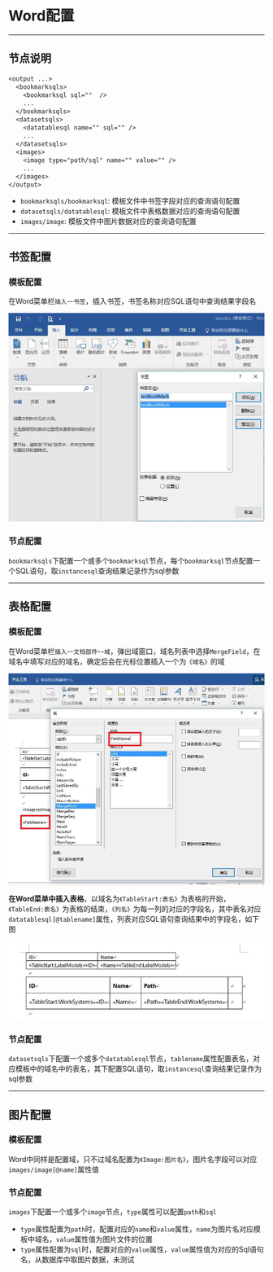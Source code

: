 # Word配置


---


## 节点说明

```
<output ...>
  <bookmarksqls>
    <bookmarksql sql=""  />
    ...
  </bookmarksqls>
  <datasetsqls>
    <datatablesql name="" sql="" />
    ...
  </datasetsqls>
  <images>
    <image type="path/sql" name="" value="" />
    ...
  </images>
</output>
```

 - `bookmarksqls/bookmarksql`: 模板文件中书签字段对应的查询语句配置
 - `datasetsqls/datatablesql`: 模板文件中表格数据对应的查询语句配置
 - `images/image`: 模板文件中图片数据对应的查询语句配置


---


## 书签配置

### 模板配置

在Word菜单栏`插入`--`书签`，插入书签，书签名称对应SQL语句中查询结果字段名  
  
![](../images/Word_BookMark.jpg)

### 节点配置

`bookmarksqls`下配置一个或多个`bookmarksql`节点，每个`bookmarksql`节点配置一个SQL语句，取`instancesql`查询结果记录作为sql参数


---


## 表格配置

### 模板配置

在Word菜单栏`插入`--`文档部件`--`域`，弹出域窗口，域名列表中选择`MergeField`，在域名中填写对应的域名，确定后会在光标位置插入一个为`《域名》`的域
  
![](../images/Word_MergeField.jpg)

**在Word菜单中插入表格**，以域名为`《TableStart:表名》`为表格的开始，`《TableEnd:表名》`为表格的结束，`《列名》`为每一列的对应的字段名，其中表名对应`datatablesql[@tablename]`属性，列表对应SQL语句查询结果中的字段名，如下图  
  
![](../images/Word_Table.jpg)

### 节点配置

`datasetsqls`下配置一个或多个`datatablesql`节点，`tablename`属性配置表名，对应模板中的域名中的表名，其下配置SQL语句，取`instancesql`查询结果记录作为sql参数


---


## 图片配置

### 模板配置

Word中同样是配置域，只不过域名配置为`《Image:图片名》`，图片名字段可以对应`images/image[@name]`属性值  

### 节点配置

`images`下配置一个或多个`image`节点，`type`属性可以配置`path`和`sql`

 - `type`属性配置为`path`时，配置对应的`name`和`value`属性，`name`为图片名对应模板中域名，`value`属性值为图片文件的位置
 - `type`属性配置为`sql`时，配置对应的`value`属性，`value`属性值为对应的Sql语句名，从数据库中取图片数据，未测试

